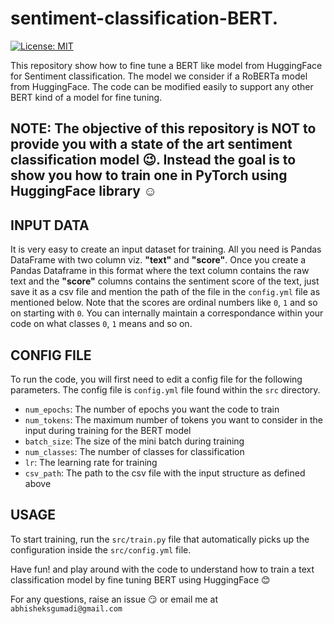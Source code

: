 # sentiment-classification-BERT.  
[![License: MIT](https://img.shields.io/badge/License-MIT-yellow.svg)](https://opensource.org/licenses/MIT)

This repository show how to fine tune a BERT like model from HuggingFace for Sentiment classification. The model we consider if a RoBERTa model from HuggingFace. The code can be modified easily to support any other BERT kind of a model for fine tuning. 

## NOTE: The objective of this repository is **NOT** to provide you with a state of the art sentiment classification model :wink:. Instead the goal is to show you how to train one in PyTorch using HuggingFace library :relaxed:

## INPUT DATA

It is very easy to create an input dataset for training. All you need is Pandas DataFrame with two column viz. **"text"** and **"score"**. Once you create a Pandas Dataframe in this format where the text column contains the raw text and the **"score"** columns contains the sentiment score of the text, just save it as a csv file and mention the path of the file in the `config.yml` file as mentioned below. Note that the scores are ordinal numbers like `0`, `1` and so on starting with `0`. You can internally maintain a correspondance within your code on what classes `0`, `1` means and so on.

## CONFIG FILE

To run the code, you will first need to edit a config file for the following parameters. The config file is `config.yml` file found within the `src` directory.

* `num_epochs`: The number of epochs you want the code to train
* `num_tokens`: The maximum number of tokens you want to consider in the input during training for the BERT model
* `batch_size`: The size of the mini batch during training
* `num_classes`: The number of classes for classification
* `lr`: The learning rate for training
* `csv_path`: The path to the csv file with the input structure as defined above

## USAGE

To start training, run the `src/train.py` file that automatically picks up the configuration inside the `src/config.yml` file. 

Have fun! and play around with the code to understand how to train a text classification model by fine tuning BERT using HuggingFace :blush:

For any questions, raise an issue :smirk: or email me at `abhisheksgumadi@gmail.com`
